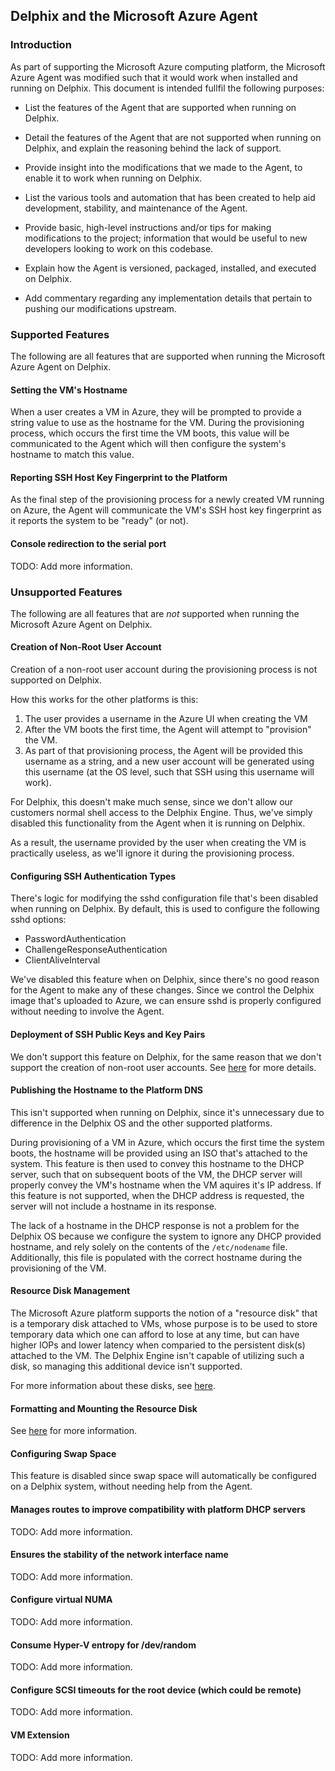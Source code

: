 ## Delphix and the Microsoft Azure Agent

### Introduction

As part of supporting the Microsoft Azure computing platform, the
Microsoft Azure Agent was modified such that it would work when
installed and running on Delphix. This document is intended fullfil the
following purposes:

  * List the features of the Agent that are supported when running on
    Delphix.

  * Detail the features of the Agent that are not supported when
    running on Delphix, and explain the reasoning behind the lack of
    support.

  * Provide insight into the modifications that we made to the Agent,
    to enable it to work when running on Delphix.

  * List the various tools and automation that has been created to
    help aid development, stability, and maintenance of the Agent.

  * Provide basic, high-level instructions and/or tips for making
    modifications to the project; information that would be useful to
    new developers looking to work on this codebase.

  * Explain how the Agent is versioned, packaged, installed, and
    executed on Delphix.

  * Add commentary regarding any implementation details that pertain to
    pushing our modifications upstream.

### Supported Features

The following are all features that are supported when running the
Microsoft Azure Agent on Delphix.

#### Setting the VM's Hostname

When a user creates a VM in Azure, they will be prompted to provide a
string value to use as the hostname for the VM. During the provisioning
process, which occurs the first time the VM boots, this value will be
communicated to the Agent which will then configure the system's
hostname to match this value.

#### Reporting SSH Host Key Fingerprint to the Platform

As the final step of the provisioning process for a newly created
VM running on Azure, the Agent will communicate the VM's SSH host key
fingerprint as it reports the system to be "ready" (or not).

#### Console redirection to the serial port

TODO: Add more information.

### Unsupported Features

The following are all features that are *not* supported when running the
Microsoft Azure Agent on Delphix.

#### Creation of Non-Root User Account

Creation of a non-root user account during the provisioning process is
not supported on Delphix.

How this works for the other platforms is this:

  1. The user provides a username in the Azure UI when creating the VM
  2. After the VM boots the first time, the Agent will attempt to
     "provision" the VM.
  3. As part of that provisioning process, the Agent will be provided
     this username as a string, and a new user account will be generated
     using this username (at the OS level, such that SSH using this
     username will work).

For Delphix, this doesn't make much sense, since we don't allow our
customers normal shell access to the Delphix Engine. Thus, we've simply
disabled this functionality from the Agent when it is running on
Delphix.

As a result, the username provided by the user when creating the VM is
practically useless, as we'll ignore it during the provisioning process.

#### Configuring SSH Authentication Types

There's logic for modifying the sshd configuration file that's been
disabled when running on Delphix. By default, this is used to configure
the following sshd options:

  * PasswordAuthentication
  * ChallengeResponseAuthentication
  * ClientAliveInterval

We've disabled this feature when on Delphix, since there's no good
reason for the Agent to make any of these changes. Since we control the
Delphix image that's uploaded to Azure, we can ensure sshd is properly
configured without needing to involve the Agent.

#### Deployment of SSH Public Keys and Key Pairs

We don't support this feature on Delphix, for the same reason that we
don't support the creation of non-root user accounts. See
[here](#creation-of-non-root-user-account) for more details.

#### Publishing the Hostname to the Platform DNS

This isn't supported when running on Delphix, since it's unnecessary due
to difference in the Delphix OS and the other supported platforms.

During provisioning of a VM in Azure, which occurs the first time the
system boots, the hostname will be provided using an ISO that's attached
to the system. This feature is then used to convey this hostname to the
DHCP server, such that on subsequent boots of the VM, the DHCP server
will properly convey the VM's hostname when the VM aquires it's IP
address. If this feature is not supported, when the DHCP address is
requested, the server will not include a hostname in its response.

The lack of a hostname in the DHCP response is not a problem for the
Delphix OS because we configure the system to ignore any DHCP provided
hostname, and rely solely on the contents of the `/etc/nodename` file.
Additionally, this file is populated with the correct hostname during
the provisioning of the VM.

#### Resource Disk Management

The Microsoft Azure platform supports the notion of a "resource disk"
that is a temporary disk attached to VMs, whose purpose is to be used to
store temporary data which one can afford to lose at any time, but can
have higher IOPs and lower latency when comparied to the persistent
disk(s) attached to the VM. The Delphix Engine isn't capable of
utilizing such a disk, so managing this additional device isn't
supported.

For more information about these disks, see
[here](https://blogs.msdn.microsoft.com/mast/2013/12/06/understanding-the-temporary-drive-on-windows-azure-virtual-machines/).

#### Formatting and Mounting the Resource Disk

See [here](#resource-disk-management) for more information.

#### Configuring Swap Space

This feature is disabled since swap space will automatically be
configured on a Delphix system, without needing help from the Agent.

#### Manages routes to improve compatibility with platform DHCP servers

TODO: Add more information.

#### Ensures the stability of the network interface name

TODO: Add more information.

#### Configure virtual NUMA

TODO: Add more information.

#### Consume Hyper-V entropy for /dev/random

TODO: Add more information.

#### Configure SCSI timeouts for the root device (which could be remote)

TODO: Add more information.


#### VM Extension

TODO: Add more information.


